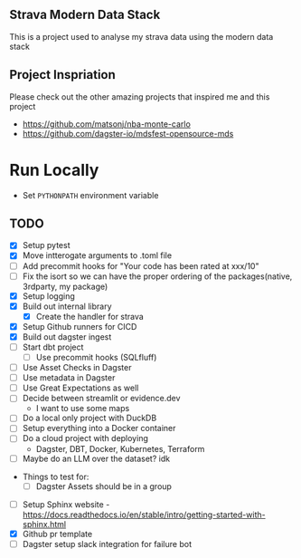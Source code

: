 ## Strava Modern Data Stack
This is a project used to analyse my strava data using the modern data stack

## Project Inspriation
Please check out the other amazing projects that inspired me and this project
- https://github.com/matsonj/nba-monte-carlo
- https://github.com/dagster-io/mdsfest-opensource-mds

# Run Locally
- Set `PYTHONPATH` environment variable


## TODO
- [x] Setup pytest
- [x] Move intterogate arguments to .toml file
- [ ] Add precommit hooks for "Your code has been rated at xxx/10"
- [ ] Fix the isort so we can have the proper ordering of the packages(native, 3rdparty, my package)
- [x] Setup logging
- [x] Build out internal library
    - [x] Create the handler for strava
- [x] Setup Github runners for CICD
- [x] Build out dagster ingest
- [ ] Start dbt project
    - [ ] Use precommit hooks (SQLfluff)
- [ ] Use Asset Checks in Dagster
- [ ] Use metadata in Dagster
- [ ] Use Great Expectations as well
- [ ] Decide between streamlit or evidence.dev
    - I want to use some maps
- [ ] Do a local only project with DuckDB
- [ ] Setup everything into a Docker container
- [ ] Do a cloud project with deploying
    - Dagster, DBT, Docker, Kubernetes, Terraform
- [ ] Maybe do an LLM over the dataset? idk
- Things to test for:
    - [ ] Dagster Assets should be in a group
- [ ] Setup Sphinx website - https://docs.readthedocs.io/en/stable/intro/getting-started-with-sphinx.html
- [x] Github pr template
- [ ] Dagster setup slack integration for failure bot
